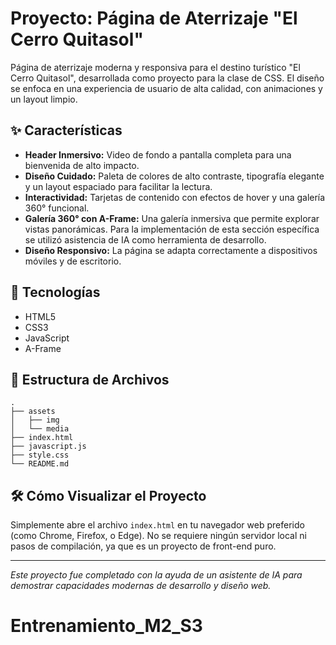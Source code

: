 # Proyecto: Página de Aterrizaje "El Cerro Quitasol"

Página de aterrizaje moderna y responsiva para el destino turístico "El Cerro Quitasol", desarrollada como proyecto para la clase de CSS. El diseño se enfoca en una experiencia de usuario de alta calidad, con animaciones y un layout limpio.

## ✨ Características

*   **Header Inmersivo:** Video de fondo a pantalla completa para una bienvenida de alto impacto.
*   **Diseño Cuidado:** Paleta de colores de alto contraste, tipografía elegante y un layout espaciado para facilitar la lectura.
*   **Interactividad:** Tarjetas de contenido con efectos de hover y una galería 360° funcional.
*   **Galería 360° con A-Frame:** Una galería inmersiva que permite explorar vistas panorámicas. Para la implementación de esta sección específica se utilizó asistencia de IA como herramienta de desarrollo.
*   **Diseño Responsivo:** La página se adapta correctamente a dispositivos móviles y de escritorio.

## 🚀 Tecnologías

*   HTML5
*   CSS3
*   JavaScript
*   A-Frame

## 📂 Estructura de Archivos

```
.
├── assets
│   ├── img
│   └── media
├── index.html
├── javascript.js
├── style.css
└── README.md
```

## 🛠️ Cómo Visualizar el Proyecto

Simplemente abre el archivo `index.html` en tu navegador web preferido (como Chrome, Firefox, o Edge). No se requiere ningún servidor local ni pasos de compilación, ya que es un proyecto de front-end puro.

---
*Este proyecto fue completado con la ayuda de un asistente de IA para demostrar capacidades modernas de desarrollo y diseño web.*

# Entrenamiento_M2_S3
 
